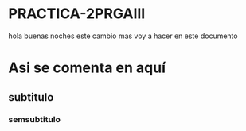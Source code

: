# PRACTICA-2PRGAIII
hola buenas noches este cambio mas voy a hacer en este documento 
# Asi se comenta en aquí 
## subtitulo
### semsubtitulo

